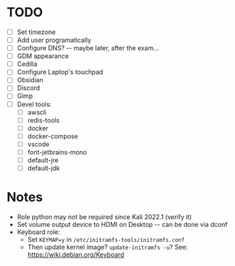 # TODO

- [ ] Set timezone
- [ ] Add user programatically
- [ ] Configure DNS? -- maybe later, after the exam...
- [ ] GDM appearance
- [ ] Cedilla
- [ ] Configure Laptop's touchpad
- [ ] Obsidian
- [ ] Discord
- [ ] Gimp
- [ ] Devel tools:
  - [ ] awscli
  - [ ] redis-tools
  - [ ] docker
  - [ ] docker-compose
  - [ ] vscode
  - [ ] font-jetbrains-mono
  - [ ] default-jre
  - [ ] default-jdk

# Notes

- Role python may not be required since Kali 2022.1 (verify it)
- Set volume output device to HDMI on Desktop -- can be done via dconf
- Keyboard role:
  - Set `KEYMAP=y` in `/etc/initramfs-tools/initramfs.conf`
  - Then update kernel image? `update-initramfs -u`? See: https://wiki.debian.org/Keyboard
